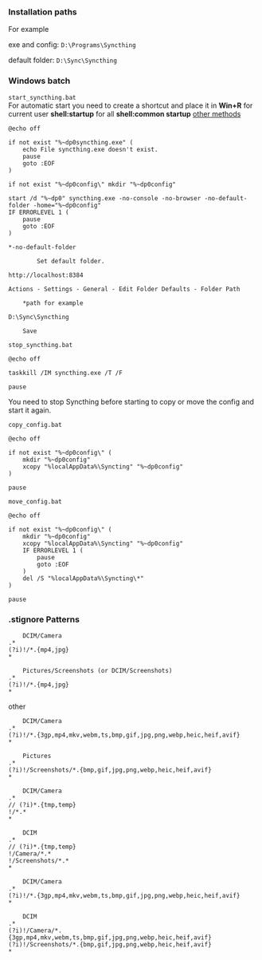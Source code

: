 ### Installation paths

For example

exe and config: `D:\Programs\Syncthing`

default folder: `D:\Sync\Syncthing`

### Windows batch

`start_syncthing.bat`  
For automatic start you need to create a shortcut and place it in **Win+R** for current user **shell:startup** for all **shell:common startup** <a href=https://docs.syncthing.net/users/autostart.html#windows>other methods</a>

```batch
@echo off

if not exist "%~dp0syncthing.exe" (
	echo File syncthing.exe doesn't exist.
	pause
	goto :EOF
)

if not exist "%~dp0config\" mkdir "%~dp0config"

start /d "%~dp0" syncthing.exe -no-console -no-browser -no-default-folder -home="%~dp0config"
IF ERRORLEVEL 1 (
	pause
	goto :EOF
)
```

`*-no-default-folder`
```
		Set default folder.

http://localhost:8384

Actions - Settings - General - Edit Folder Defaults - Folder Path
	
	*path for example

D:\Sync\Syncthing

	Save
```

`stop_syncthing.bat`
```batch
@echo off

taskkill /IM syncthing.exe /T /F

pause
```

You need to stop Syncthing before starting to copy or move the config and start it again.

`copy_config.bat`
```batch
@echo off

if not exist "%~dp0config\" (
	mkdir "%~dp0config"
	xcopy "%localAppData%\Syncting" "%~dp0config"
)

pause
```

`move_config.bat`
```batch
@echo off

if not exist "%~dp0config\" (
	mkdir "%~dp0config"
	xcopy "%localAppData%\Syncting" "%~dp0config"
	IF ERRORLEVEL 1 (
		pause	
		goto :EOF
	)
	del /S "%localAppData%\Syncting\*"
)

pause
```

### .stignore Patterns

```
	DCIM/Camera
.*
(?i)!/*.{mp4,jpg}
*

	Pictures/Screenshots (or DCIM/Screenshots)
.*
(?i)!/*.{mp4,jpg}
*
```

other
```
	DCIM/Camera
.*
(?i)!/*.{3gp,mp4,mkv,webm,ts,bmp,gif,jpg,png,webp,heic,heif,avif}
*

	Pictures
.*
(?i)!/Screenshots/*.{bmp,gif,jpg,png,webp,heic,heif,avif}
*

	DCIM/Camera
.*
// (?i)*.{tmp,temp}
!/*.*
*

	DCIM
.*
// (?i)*.{tmp,temp}
!/Camera/*.*
!/Screenshots/*.*
*

	DCIM/Camera
.*
(?i)!/*.{3gp,mp4,mkv,webm,ts,bmp,gif,jpg,png,webp,heic,heif,avif}
*

	DCIM
.*
(?i)!/Camera/*.{3gp,mp4,mkv,webm,ts,bmp,gif,jpg,png,webp,heic,heif,avif}
(?i)!/Screenshots/*.{bmp,gif,jpg,png,webp,heic,heif,avif}
*
```
